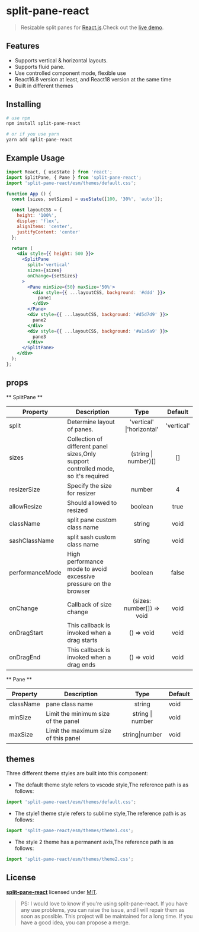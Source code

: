 # split-pane-react
> Resizable split panes for [React.js](http://reactjs.org).Check out the [live demo](https://yyllff.github.io/split-pane-react/).

## Features

- Supports vertical & horizontal layouts.
- Supports fluid pane.
- Use controlled component mode, flexible use
- React16.8 version at least, and React18 version at the same time
- Built in different themes

## Installing

````sh
# use npm
npm install split-pane-react

# or if you use yarn
yarn add split-pane-react
````

## Example Usage

```jsx
import React, { useState } from 'react';
import SplitPane, { Pane } from 'split-pane-react';
import 'split-pane-react/esm/themes/default.css';

function App () {
  const [sizes, setSizes] = useState([100, '30%', 'auto']);

  const layoutCSS = {
    height: '100%',
    display: 'flex',
    alignItems: 'center',
    justifyContent: 'center'
  };

  return (
    <div style={{ height: 500 }}>
      <SplitPane
        split='vertical'
        sizes={sizes}
        onChange={setSizes}
      >
        <Pane minSize={50} maxSize='50%'>
          <div style={{ ...layoutCSS, background: '#ddd' }}>
            pane1
          </div>
        </Pane>
        <div style={{ ...layoutCSS, background: '#d5d7d9' }}>
          pane2
        </div>
        <div style={{ ...layoutCSS, background: '#a1a5a9' }}>
          pane3
        </div>
      </SplitPane>
    </div>
  );
};
```

## props

** SplitPane **

|    Property    |    Description   |   Type     |  Default     |
| -------------- | ---------------- | :--------: | :----------: |
| split    | Determine layout of panes. | 'vertical' \|'horizontal' |'vertical' |
| sizes | Collection of different panel sizes,Only support controlled mode, so it's required | (string \| number)[] |[] |
| resizerSize | Specify the size for resizer | number |4 |
| allowResize | Should allowed to resized | boolean |true |
| className | split pane custom class name | string |void |
| sashClassName | split sash custom class name | string |void |
| performanceMode | High performance mode to avoid excessive pressure on the browser | boolean | false |
| onChange | Callback of size change | (sizes: number[]) => void |void |
| onDragStart | This callback is invoked when a drag starts | () => void |void |
| onDragEnd | This callback is invoked when a drag ends | () => void |void |

** Pane **

|    Property    |    Description   |  Type  | Default |
| ------------------ | ---------------- | :--------: | ------------------ |
| className | pane class name | string | void |
| minSize | Limit the minimum size of the panel | string \| number | void |
| maxSize | Limit the maximum size of this panel | string\|number | void |

## themes

Three different theme styles are built into this component:

* The default theme style refers to vscode style,The reference path is as follows:

````js
import 'split-pane-react/esm/themes/default.css';
````
* The style1 theme style refers to sublime style,The reference path is as follows:

````js
import 'split-pane-react/esm/themes/theme1.css';
````
* The style 2 theme has a permanent axis,The reference path is as follows:

````js
import 'split-pane-react/esm/themes/theme2.css';
````



## License

**[split-pane-react](https://github.com/yyllff/split-pane-react)** licensed under [MIT](LICENSE).

> PS: I would love to know if you're using split-pane-react. If you have any use problems, you can raise the issue, and I will repair them as soon as possible. This project will be maintained for a long time. If you have a good idea, you can propose a merge.

